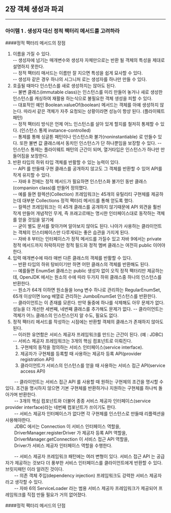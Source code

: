 ## 2장 객체 생성과 파괴


------------------
### 아이템 1 . 생성자 대신 정적 팩터리 메서드를 고려하라

####정적 팩터리 메서드의 장점
1. 이름을 가질 수 있다. <br/>
 -- 생성자에 넘기는 매개변수와 생성자 자체만으로는 반환 될 객체의 특성을 제대로 설명하지 못한다.<br/>
 -- 정적 팩터리 매서드는 이름만 잘 지으면 특성을 쉽게 묘사할 수 있다. <br/>
 -- 생성자 같은 경우 하나의 시그니처 로는 생성자를 하나만 만들 수 있다.
2. 호출될 때마다 인스턴스를 새로 생성하지는 않아도 된다. <br/>
 -- 불변 클래스(immutable class)는 인스턴스를 미리 만들어 놓거나 새로 생성한 인스턴스를 캐싱하여 재활용 하는식으로 불필요한 객체 생성을 피할 수 있다.<br/>
 -- 대표적인 예인 Boolean.valueOf(boolean) 메서드는 객체를 아예 생성하지 않는다. 따라서 같은 객체가 자주 요청되는 상황이라면 성능이 항샹 된다. (플라이웨트 패턴) <br/>
 -- 정적 팩터리 방식은 언제 어느 인스턴스를 살아 있게 할지를 철저히 통제할 수 있다. (인스턴스 통제 instance-controlled)<br/>
 -- 통제를 통해 싱글톤 패턴이나 인스턴스화 불가(noninstantiable) 로 만들수 있다. 또한 불변 값 클래스에서 동치인 인스턴스가 단 하나뿐임을 보장할 수 있다.
 -- 인스턴스 통제는 플라이웨트 패턴의 근간이 되며, 열거타입은 인스턴스가 하나만 만들어짐을 보장한다.
3. 반환 타입의 하위 타입 객체를 반활할 수 있는 능력이 있다.<br/>
 -- API 를 만들때 구현 클래스를 공개하지 않고도 그 객체를 반환할 수 있어 API를 작게 유지할 수 있다.<br/>
 -- 자바 8 전에는 정적 메서드가 필요하면 인스턴스화 불가인 동반 클래스(companion class)를 만들어 정의했다. <br/>
 -- 예를 들면 컬렉션(Collection) 프레임워크는 45개의 유틸리티 구현체를 제공하는데 대부분 Collections 정적 팩터리 메서드를 통해 얻도록 했다. <br/>
 -- 컬렉션 프레임워크는 이 45개 클래스를 공개하지 않기때문에 API 외견을 훨씬 작게 만들어 개념적인 무게, 즉 프래고르매는 명시한 인터페이스대로 동작하는 객체를 얻을 것임을 알기에 <br/>
 -- 굳이 별도 문서를 찾아가며 알아보지 않아도 된다. 나아가 사용하는 클라이언트는 객체의 인스터페이스만 다루게되는 좋은 습관을 가지게 된다.<br/>
 -- 자바 8 부터는 인터페이스가 정적 메서드를 가질수 있고 자바 9에서는 private 정적 메서드까지 허락하지만 정적 필드와 정적 멤버 클래스는 여전히 public 이어야 한다.
4. 입력 매개변수에 따라 매번 다른 클래스의 객체를 반활할 수 있다.<br/>
 -- 반환 타입의 하위 탕비이기만 하면 어떤 클래스의 객체를 반환해도 된다.<br/>
 -- 예를들면 EnumSet 클래스는 public 생성자 없이 오직 정적 팩터리만 제공하는데, OpenJDK 에서는 원소의 수에 따라 두가지 하위 클래스중 하나의 인스턴스를 반환한다. <br/>
 -- 원소가 64개 이하면 원소들을 long 변수 하나로 관리하는 RegularEnumSet, 65개 이상이면 long 배열로 관리하는 JumboEnumSet 인스턴스를 반환한다. <br/>
 -- 클라이언트는 이 존재를 모른다. 만약 둘중에 하나를 삭제해도 아무 문제가 없다. 성능을 더 개선한 세번째, 네번째 클래스를 추가해도 문제가 없다.
 -- 클라이언트는 객체가 어느 클래스의 인스턴스인지 알 수도, 필요도 없다.
5. 정적 팩터리 메서드를 작성하는 시점에는 반환할 객체의 클래스가 존재하지 않아도 된다.<br/>
 -- 이러한 유연함은 서비스 제공자 프레임워크를 만드는 근간이 된다. (예 : JDBC)<br/>
 -- 서비스 제공자 프레임워크는 3개의 핵심 컴포넌트로 이뤄진다.<br/> 
   1. 구현체의 동작을 정의하는 서비스 인터페이스(service interface).<br/>
   2. 제공자가 구현체를 등록할 때 사용하는 제공자 등록 API(provider registration API)<br/>
   3. 클라이언트가 서비스의 인스턴스를 얻을 때 사용하는 서비스 접근 API(service access API)<br/>

　　-- 클라이언트는 서비스 접근 API 를 사용할 때 원하는 구현체의 조건을 명시할 수 있다. 조건을 명시하지 않으면 기본 구현체를 반환하거나 지원하는 구현체를 하나씩 돌아가며 반환한다. <br/>
　　-- 3개의 핵심 컴포넌트와 더불어 종종 서비스 제공자 인터페이스(service provider interface)라는 네번째 컴포넌트가 쓰이기도 한다. <br/>
　　-- 서비스 제공자 인터페이스가 없다면 각 구현체를 인스턴스로 만들때 리플렉션을 사용해야한다. <br/>
　　JDBC 에서는 Connection 이 서비스 인터페이스 역할을,<br/>
  　　DriverManager.registerDriver 가 제공자 등록 API 역할을,<br/>
  　　DriverManager.getConnection 이 서비스 접근 API 역할을,<br/>
  　　Driver가 서비스 제공자 인터페이스 역할을 수행한다.<br/>

　　-- 서비스 제공자 프레임워크 패턴에는 여러 변형이 있다. 서비스 접근 API 는 공급자가 제공하는 것보다 더 풍부한 서비스 인터페이스를 클라이언트에게 반환할 수 있다. 브릿지패턴 이라 알려진 것이다.<br/>
　　-- 의존 객체 주입(dependency injection) 프레임워크도 강력한 서비스 제공자라고 생각할 수 있다. <br/>
　　-- 자바 6의 ServiceLoader 라는 범용 서비스 제공자 프레임워크가 제공되어 프레임워크를 직접 만들 필요가 거의 없어졌다.


####정적 팩터리 메서드의 단점